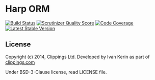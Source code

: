 # Harp ORM

[![Build Status](https://travis-ci.org/harp-orm/db.png?branch=master)](https://travis-ci.org/harp-orm/db)
[![Scrutinizer Quality Score](https://scrutinizer-ci.com/g/harp-orm/db/badges/quality-score.png?s=57a2e2c70f39e76cd55d7d6d7938a56404deb468)](https://scrutinizer-ci.com/g/harp-orm/db/)
[![Code Coverage](https://scrutinizer-ci.com/g/harp-orm/db/badges/coverage.png?s=ffc98c29ef43ccddf14b2df890f230a9c1d99e18)](https://scrutinizer-ci.com/g/harp-orm/db/)
[![Latest Stable Version](https://poser.pugx.org/openbuildings/luna/v/stable.png)](https://packagist.org/packages/openbuildings/luna)

## License

Copyright (c) 2014, Clippings Ltd. Developed by Ivan Kerin as part of [clippings.com](http://clippings.com)

Under BSD-3-Clause license, read LICENSE file.
